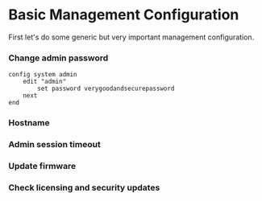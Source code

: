# Basic Management Configuration

First let's do some generic but very important management configuration.

### Change admin password

```
config system admin
    edit "admin"
        set password verygoodandsecurepassword
    next
end
```

### Hostname



### Admin session timeout

### Update firmware

### Check licensing and security updates



